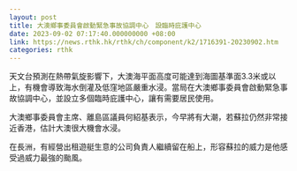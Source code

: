 ```yaml
---
layout: post
title: 大澳鄉事委員會啟動緊急事故協調中心　設臨時庇護中心
date: 2023-09-02 07:17:40.000000000 +08:00
link: https://news.rthk.hk/rthk/ch/component/k2/1716391-20230902.htm
categories: rthk
---
```


天文台預測在熱帶氣旋影響下，大澳海平面高度可能達到海圖基準面3.3米或以上，有機會導致海水倒灌及低窪地區嚴重水浸。當局在大澳鄉事委員會啟動緊急事故協調中心，並設立多個臨時庇護中心，讓有需要居民使用。

大澳鄉事委員會主席、離島區議員何紹基表示，今早將有大潮，若蘇拉仍然非常接近香港，估計大澳很大機會水浸。

在長洲，有經營出租遊艇生意的公司負責人繼續留在船上，形容蘇拉的威力是他感受過威力最強的颱風。

